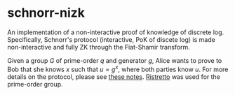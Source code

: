 # schnorr-nizk

An implementation of a non-interactive proof of knowledge of discrete log. Specifically, Schnorr's protocol (interactive, PoK of discete log) is made non-interactive and fully ZK through the Fiat-Shamir transform.

Given a group $G$ of prime-order $q$ and generator $g$, Alice wants to prove to Bob that she knows $x$ such that $u = g^x$, where both parties know $u$. For more details on the protocol, please see [these notes](https://crypto.stanford.edu/cs355/19sp/lec11.pdf). [Ristretto](https://ristretto.group/) was used for the prime-order group.

